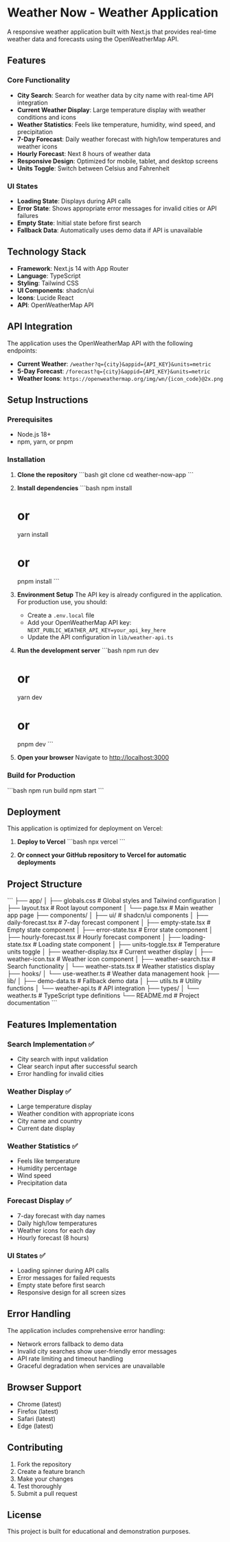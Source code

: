 # Weather Now - Weather Application

A responsive weather application built with Next.js that provides real-time weather data and forecasts using the OpenWeatherMap API.

## Features

### Core Functionality
- **City Search**: Search for weather data by city name with real-time API integration
- **Current Weather Display**: Large temperature display with weather conditions and icons
- **Weather Statistics**: Feels like temperature, humidity, wind speed, and precipitation
- **7-Day Forecast**: Daily weather forecast with high/low temperatures and weather icons
- **Hourly Forecast**: Next 8 hours of weather data
- **Responsive Design**: Optimized for mobile, tablet, and desktop screens
- **Units Toggle**: Switch between Celsius and Fahrenheit

### UI States
- **Loading State**: Displays during API calls
- **Error State**: Shows appropriate error messages for invalid cities or API failures
- **Empty State**: Initial state before first search
- **Fallback Data**: Automatically uses demo data if API is unavailable

## Technology Stack

- **Framework**: Next.js 14 with App Router
- **Language**: TypeScript
- **Styling**: Tailwind CSS
- **UI Components**: shadcn/ui
- **Icons**: Lucide React
- **API**: OpenWeatherMap API

## API Integration

The application uses the OpenWeatherMap API with the following endpoints:

- **Current Weather**: `/weather?q={city}&appid={API_KEY}&units=metric`
- **5-Day Forecast**: `/forecast?q={city}&appid={API_KEY}&units=metric`
- **Weather Icons**: `https://openweathermap.org/img/wn/{icon_code}@2x.png`

## Setup Instructions

### Prerequisites
- Node.js 18+ 
- npm, yarn, or pnpm

### Installation

1. **Clone the repository**
   \`\`\`bash
   git clone <repository-url>
   cd weather-now-app
   \`\`\`

2. **Install dependencies**
   \`\`\`bash
   npm install
   # or
   yarn install
   # or
   pnpm install
   \`\`\`

3. **Environment Setup**
   The API key is already configured in the application. For production use, you should:
   - Create a `.env.local` file
   - Add your OpenWeatherMap API key: `NEXT_PUBLIC_WEATHER_API_KEY=your_api_key_here`
   - Update the API configuration in `lib/weather-api.ts`

4. **Run the development server**
   \`\`\`bash
   npm run dev
   # or
   yarn dev
   # or
   pnpm dev
   \`\`\`

5. **Open your browser**
   Navigate to [http://localhost:3000](http://localhost:3000)

### Build for Production

\`\`\`bash
npm run build
npm start
\`\`\`

## Deployment

This application is optimized for deployment on Vercel:

1. **Deploy to Vercel**
   \`\`\`bash
   npx vercel
   \`\`\`

2. **Or connect your GitHub repository to Vercel for automatic deployments**

## Project Structure

\`\`\`
├── app/
│   ├── globals.css          # Global styles and Tailwind configuration
│   ├── layout.tsx           # Root layout component
│   └── page.tsx             # Main weather app page
├── components/
│   ├── ui/                  # shadcn/ui components
│   ├── daily-forecast.tsx   # 7-day forecast component
│   ├── empty-state.tsx      # Empty state component
│   ├── error-state.tsx      # Error state component
│   ├── hourly-forecast.tsx  # Hourly forecast component
│   ├── loading-state.tsx    # Loading state component
│   ├── units-toggle.tsx     # Temperature units toggle
│   ├── weather-display.tsx  # Current weather display
│   ├── weather-icon.tsx     # Weather icon component
│   ├── weather-search.tsx   # Search functionality
│   └── weather-stats.tsx    # Weather statistics display
├── hooks/
│   └── use-weather.ts       # Weather data management hook
├── lib/
│   ├── demo-data.ts         # Fallback demo data
│   ├── utils.ts             # Utility functions
│   └── weather-api.ts       # API integration
├── types/
│   └── weather.ts           # TypeScript type definitions
└── README.md                # Project documentation
\`\`\`

## Features Implementation

### Search Implementation ✅
- City search with input validation
- Clear search input after successful search
- Error handling for invalid cities

### Weather Display ✅
- Large temperature display
- Weather condition with appropriate icons
- City name and country
- Current date display

### Weather Statistics ✅
- Feels like temperature
- Humidity percentage
- Wind speed
- Precipitation data

### Forecast Display ✅
- 7-day forecast with day names
- Daily high/low temperatures
- Weather icons for each day
- Hourly forecast (8 hours)

### UI States ✅
- Loading spinner during API calls
- Error messages for failed requests
- Empty state before first search
- Responsive design for all screen sizes

## Error Handling

The application includes comprehensive error handling:
- Network errors fallback to demo data
- Invalid city searches show user-friendly error messages
- API rate limiting and timeout handling
- Graceful degradation when services are unavailable

## Browser Support

- Chrome (latest)
- Firefox (latest)
- Safari (latest)
- Edge (latest)

## Contributing

1. Fork the repository
2. Create a feature branch
3. Make your changes
4. Test thoroughly
5. Submit a pull request

## License

This project is built for educational and demonstration purposes.
